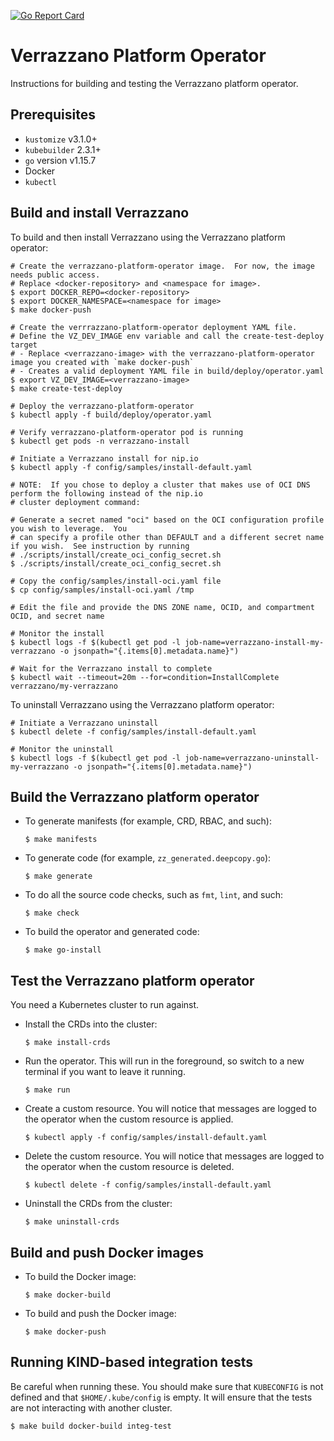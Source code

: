[![Go Report Card](https://goreportcard.com/badge/github.com/verrazzano/verrazzano)](https://goreportcard.com/report/github.com/verrazzano/verrazzano)

# Verrazzano Platform Operator

Instructions for building and testing the Verrazzano platform operator.

## Prerequisites
* `kustomize` v3.1.0+
* `kubebuilder` 2.3.1+
* `go` version v1.15.7
* Docker
* `kubectl`

## Build and install Verrazzano

To build and then install Verrazzano using the Verrazzano platform operator:

```
# Create the verrazzano-platform-operator image.  For now, the image needs public access.
# Replace <docker-repository> and <namespace for image>.
$ export DOCKER_REPO=<docker-repository>
$ export DOCKER_NAMESPACE=<namespace for image>
$ make docker-push

# Create the verrrazzano-platform-operator deployment YAML file.
# Define the VZ_DEV_IMAGE env variable and call the create-test-deploy target
# - Replace <verrazzano-image> with the verrazzano-platform-operator image you created with `make docker-push`
# - Creates a valid deployment YAML file in build/deploy/operator.yaml
$ export VZ_DEV_IMAGE=<verrazzano-image>
$ make create-test-deploy

# Deploy the verrazzano-platform-operator
$ kubectl apply -f build/deploy/operator.yaml

# Verify verrazzano-platform-operator pod is running
$ kubectl get pods -n verrazzano-install

# Initiate a Verrazzano install for nip.io
$ kubectl apply -f config/samples/install-default.yaml

# NOTE:  If you chose to deploy a cluster that makes use of OCI DNS perform the following instead of the nip.io
# cluster deployment command:

# Generate a secret named "oci" based on the OCI configuration profile you wish to leverage.  You
# can specify a profile other than DEFAULT and a different secret name if you wish.  See instruction by running
# ./scripts/install/create_oci_config_secret.sh
$ ./scripts/install/create_oci_config_secret.sh

# Copy the config/samples/install-oci.yaml file
$ cp config/samples/install-oci.yaml /tmp

# Edit the file and provide the DNS ZONE name, OCID, and compartment OCID, and secret name

# Monitor the install
$ kubectl logs -f $(kubectl get pod -l job-name=verrazzano-install-my-verrazzano -o jsonpath="{.items[0].metadata.name}")

# Wait for the Verrazzano install to complete
$ kubectl wait --timeout=20m --for=condition=InstallComplete verrazzano/my-verrazzano
```

To uninstall Verrazzano using the Verrazzano platform operator:

```
# Initiate a Verrazzano uninstall
$ kubectl delete -f config/samples/install-default.yaml

# Monitor the uninstall
$ kubectl logs -f $(kubectl get pod -l job-name=verrazzano-uninstall-my-verrazzano -o jsonpath="{.items[0].metadata.name}")
```

## Build the Verrazzano platform operator

- To generate manifests (for example, CRD, RBAC, and such):

    ```
    $ make manifests
    ```

- To generate code (for example, `zz_generated.deepcopy.go`):

    ```
    $ make generate
    ```

- To do all the source code checks, such as `fmt`, `lint`, and such:

    ```
    $ make check
    ```

- To build the operator and generated code:

    ```
    $ make go-install
    ```

## Test the Verrazzano platform operator

You need a Kubernetes cluster to run against.

* Install the CRDs into the cluster:
    ```
    $ make install-crds
    ```

* Run the operator. This will run in the foreground, so switch to a new terminal if you want to leave it running.
    ```
    $ make run
    ```

* Create a custom resource.  You will notice that messages are logged to the operator
when the custom resource is applied.
    ```
    $ kubectl apply -f config/samples/install-default.yaml
    ```

* Delete the custom resource.  You will notice that messages are logged to the operator
when the custom resource is deleted.
    ```
    $ kubectl delete -f config/samples/install-default.yaml
    ```
* Uninstall the CRDs from the cluster:
    ```
    $ make uninstall-crds
    ```

## Build and push Docker images

* To build the Docker image:
    ```
    $ make docker-build
    ```
* To build and push the Docker image:
    ```
    $ make docker-push
    ```  

## Running KIND-based integration tests
Be careful when running these. You should make sure that `KUBECONFIG` is not defined
and that `$HOME/.kube/config` is empty. It will ensure that the tests
are not interacting with another cluster.
```
$ make build docker-build integ-test
```
